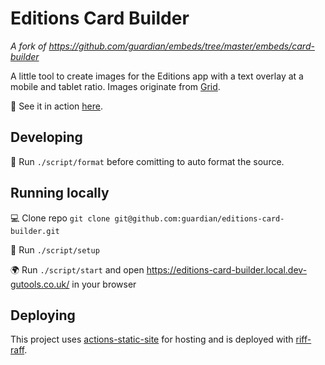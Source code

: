 # Editions Card Builder

_A fork of https://github.com/guardian/embeds/tree/master/embeds/card-builder_

A little tool to create images for the Editions app with a text overlay at a mobile and tablet ratio.
Images originate from [Grid](https://github.com/guardian/grid).

👀 See it in action [here](https://editions-card-builder.gutools.co.uk/).

## Developing

📝 Run `./script/format` before comitting to auto format the source.

## Running locally
💻 Clone repo `git clone git@github.com:guardian/editions-card-builder.git`

🔌 Run `./script/setup`

🌍 Run `./script/start` and open https://editions-card-builder.local.dev-gutools.co.uk/ in your browser

## Deploying
This project uses [actions-static-site](https://github.com/guardian/actions-static-site) for hosting and is deployed with [riff-raff](https://github.com/guardian/riff-raff).
